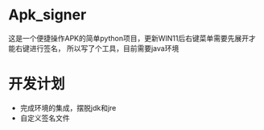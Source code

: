 # Apk_signer
这是一个便捷操作APK的简单python项目，更新WIN11后右键菜单需要先展开才能右键进行签名，
所以写了个工具，目前需要java环境

# 开发计划
- 完成环境的集成，摆脱jdk和jre
- 自定义签名文件
